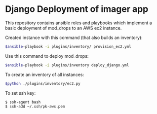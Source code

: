 # Django Deployment of imager app

This repository contains ansible roles and playbooks which implement a basic
deployment of mod_drops to an AWS ec2 instance.

Created instance with this command (that also builds an inventory):

```bash
$ansible-playbook -i plugins/inventory/ provision_ec2.yml
```

Use this command to deploy mod_drops:

```bash
$ansible-playbook -i plugins/inventory deploy_django.yml
```

To create an inventory of all instances:

```bash
$python ./plugins/inventory/ec2.py
```

To set ssh key:

```bash
$ ssh-agent bash
$ ssh-add ~/.ssh/pk-aws.pem
```